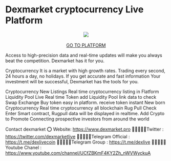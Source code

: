 # Dexmarket cryptocurrency Live Platform

<div align="center"><img src="https://dexmarket.pro/swapexchange/assets/img/artlogo.png" /><br />
</div>
<div align="center"><br />
<a href="https://www.dexmarket.co/" target="_blank">GO TO PLATFORM<br />
</a></div>

Access to high-precision data and real-time updates will make you always beat the competition. Dexmarket has it for you.

Cryptocurrency It is a market with high growth rates. Trading every second, 24 hours a day, no holidays. If you get accurate and fast information Your investment will be successful, Dexmarket has the tools for you.

Cryptocurrency New Listings
Real time cryptocurrency listing in Flatform
Liquidity Pool Live
Real time Token add Liquidity Pool  link data to check
Swap Exchange
Buy token easy in platform. receive token instant
New born Cryptocurrency
Real time cryptocurrency all blockchain
Rug Pull Check
Enter Smart contract, Rugpull data will be displayed in realtime.
Add Crypto to Promote
Connecting prospective investors from around the world

Contact dexmarket 
⭕ Website: https://www.dexmarket.pro
👨🏿‍🤝‍👨🏿Twitter : https://twitter.com/dexmarketlive
👨🏿‍🤝‍👨🏿Telegram Official : https://t.me/dexlivecoin
👨🏿‍🤝‍👨🏿Telegram Group : https://t.me/dexlive
👨🏿‍🤝‍👨🏿Youtube Chanel : https://www.youtube.com/channel/UCfZBKmF4KY2Zh_nWVWyckuA
